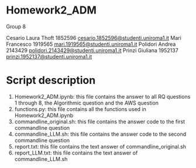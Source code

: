 # Homework2_ADM

Group 8

Cesario Laura Thoft 1852596 cesario.1852596@studenti.uniroma1.it
Mari Francesco 1919565 mari.1919565@studenti.uniroma1.it
Polidori Andrea 2143429 polidori.2143429@studenti.uniroma1.it
Prinzi Giuliana 1952137  prinzi.1952137@studenti.uniroma1.it

# Script description
1. Homework2_ADM.ipynb: this file contains the answer to all RQ questions 1 through 8, the Algorithmic question and the AWS question
2. functions.py: this file contains all the functions used in Homework2_ADM.ipynb
3. commandline_original.sh: this file contains the answer code to the first commandline question
4. commandline_LLM.sh: this file contains the answer code to the second commandline question
5. report.txt: this file contains the text answer of commandline_original.sh
6. report_LLM.txt: this file contains the text answer of commandline_LLM.sh
